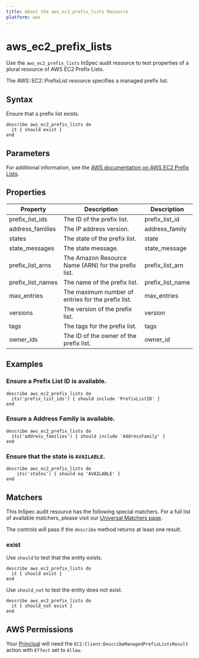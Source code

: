 ```yaml
---
title: About the aws_ec2_prefix_lists Resource
platform: aws
---
```


# aws_ec2_prefix_lists

Use the `aws_ec2_prefix_lists` InSpec audit resource to test properties of a plural resource of AWS EC2 Prefix Lists.

The AWS::EC2::PrefixList resource specifies a managed prefix list.

## Syntax

Ensure that a prefix list exists.

    describe aws_ec2_prefix_lists do
      it { should exist }
    end

## Parameters

For additional information, see the [AWS documentation on AWS EC2 Prefix Lists](https://docs.aws.amazon.com/AWSCloudFormation/latest/UserGuide/aws-resource-ec2-prefixlist.html).

## Properties

| Property | Description | Description |
| --- | --- | --- |
| prefix_list_ids | The ID of the prefix list. | prefix_list_id |
| address_families | The IP address version. | address_family |
| states | The state of the prefix list. | state |
| state_messages | The state message. | state_message |
| prefix_list_arns | The Amazon Resource Name (ARN) for the prefix list. | prefix_list_arn |
| prefix_list_names | The name of the prefix list. | prefix_list_name |
| max_entries | The maximum number of entries for the prefix list. | max_entries |
| versions | The version of the prefix list. | version |
| tags | The tags for the prefix list. | tags |
| owner_ids | The ID of the owner of the prefix list. | owner_id |

## Examples

### Ensure a Prefix List ID is available.
    describe aws_ec2_prefix_lists do
      its('prefix_list_ids') { should include 'PrefixListID' }
    end

### Ensure a Address Family is available.
    describe aws_ec2_prefix_lists do
      its('address_families') { should include 'AddressFamily' }
    end

### Ensure that the state is `AVAILABLE`.
    describe aws_ec2_prefix_lists do
        its('states') { should eq 'AVAILABLE' }
    end

## Matchers

This InSpec audit resource has the following special matchers. For a full list of available matchers, please visit our [Universal Matchers page](https://www.inspec.io/docs/reference/matchers/).

The controls will pass if the `describe` method returns at least one result.

### exist

Use `should` to test that the entity exists.

    describe aws_ec2_prefix_lists do
      it { should exist }
    end

Use `should_not` to test the entity does not exist.

    describe aws_ec2_prefix_lists do
      it { should_not exist }
    end

## AWS Permissions

Your [Principal](https://docs.aws.amazon.com/IAM/latest/UserGuide/intro-structure.html#intro-structure-principal) will need the `EC2:Client:DescribeManagedPrefixListsResult` action with `Effect` set to `Allow`.